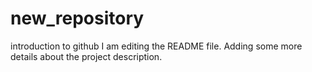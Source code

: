 # new_repository
introduction to github
I am editing the README file. Adding some more details about the project description.
